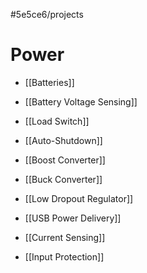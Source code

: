 #5e5ce6/projects 

# Power

- [[Batteries]]
- [[Battery Voltage Sensing]]
- [[Load Switch]]
- [[Auto-Shutdown]]

- [[Boost Converter]]
- [[Buck Converter]]
- [[Low Dropout Regulator]]

- [[USB Power Delivery]]
- [[Current Sensing]]

- [[Input Protection]]
